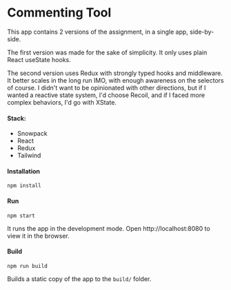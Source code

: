 # Commenting Tool

This app contains 2 versions of the assignment, in a single app, side-by-side.

The first version was made for the sake of simplicity. It only uses plain React useState hooks.

The second version uses Redux with strongly typed hooks and middleware. It better scales in the long run IMO, with enough awareness on the selectors of course. I didn't want to be opinionated with other directions, but if I wanted a reactive state system, I'd choose Recoil, and if I faced more complex behaviors, I'd go with XState.

#### Stack:
- Snowpack
- React
- Redux
- Tailwind

#### Installation
  `npm install`

#### Run
  `npm start`

  It runs the app in the development mode. Open http://localhost:8080 to view it in the browser.

#### Build
  `npm run build`

Builds a static copy of the app to the `build/` folder.
